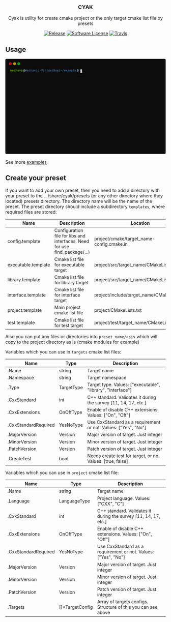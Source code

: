 <p align="center">
    <h3 align="center">CYAK</h3>
    <p align="center">Cyak is utility for create cmake project or the only target cmake list file by presets</p>
    <p align="center">
        <a href="https://github.com/LazyMechanic/cyak/releases/latest"><img alt="Release" src="https://img.shields.io/github/v/release/LazyMechanic/cyak?style=for-the-badge"></a>
        <a href="/LICENSE.md"><img alt="Software License" src="https://img.shields.io/github/license/LazyMechanic/cyak?style=for-the-badge"></a>
        <a href="https://travis-ci.org/LazyMechanic/cyak"><img alt="Travis" src="https://img.shields.io/travis/LazyMechanic/cyak?style=for-the-badge"></a>
    </p>
</p>

## Usage
![Project&Multiple](./docs/term_proj_mult.svg)

See more [examples](./example.md)

## Create your preset
If you want to add your own preset, then you need to add a directory with your preset to the .../share/cyak/presets (or any other directory where they located) presets directory. The directory name will be the name of the preset. The preset directory should include a subdirectory `templates`, where required files are stored:

| Name                | Description                                                                | Location                                   |
|---------------------|----------------------------------------------------------------------------|--------------------------------------------|
| config.template     | Configuration file for libs and interfaces. Need for use find_package(...) | project/cmake/target_name-config.cmake.in  |
| executable.template | Cmake list file for executable target                                      | project/src/target_name/CMakeLists.txt     |
| library.template    | Cmake list file for library target                                         | project/src/target_name/CMakeLists.txt     |
| interface.template  | Cmake list file for interface target                                       | project/include/target_name/CMakeLists.txt |
| project.template    | Main project cmake list file                                               | project/CMakeLists.txt                     |
| test.template       | Cmake list file for test target                                            | project/test/target_name/CMakeLists.txt    |

Also you can put any files or directories into `preset_name/asis` which will copy to the project directory as is (cmake modules for example)

Variables which you can use in `targets` cmake list files:

| Name                 | Type       | Description                                                     |
|----------------------|------------|-----------------------------------------------------------------|
| .Name                | string     | Target name                                                     |
| .Namespace           | string     | Target namespace                                                |
| .Type                | TargetType | Target type. Values: ["executable", "library", "interface"]     |
| .CxxStandard         | int        | C++ standard. Validates it during the survey [11, 14, 17, etc.] |
| .CxxExtensions       | OnOffType  | Enable of disable C++ extensions. Values: ["On", "Off"]         |
| .CxxStandardRequired | YesNoType  | Use CxxStandard as a requirement or not. Values: ["Yes", "No"]  |
| .MajorVersion        | Version    | Major version of target. Just integer                           |
| .MinorVersion        | Version    | Minor version of target. Just integer                           |
| .PatchVersion        | Version    | Patch version of target. Just integer                           |
| .CreateTest          | bool       | Needs create test for target, or no. Values: [true, false]      |

Variables which you can use in `project` cmake list file:

| Name                 | Type            | Description                                                     |
|----------------------|-----------------|-----------------------------------------------------------------|
| .Name                | string          | Target name                                                     |
| .Language            | LanguageType    | Project language. Values: ["CXX", "C"]                          |
| .CxxStandard         | int             | C++ standard. Validates it during the survey [11, 14, 17, etc.] |
| .CxxExtensions       | OnOffType       | Enable of disable C++ extensions. Values: ["On", "Off"]         |
| .CxxStandardRequired | YesNoType       | Use CxxStandard as a requirement or not. Values: ["Yes", "No"]  |
| .MajorVersion        | Version         | Major version of target. Just integer                           |
| .MinorVersion        | Version         | Minor version of target. Just integer                           |
| .PatchVersion        | Version         | Patch version of target. Just integer                           |
| .Targets             | []*TargetConfig | Array of targets configs. Structure of this you can see above   |